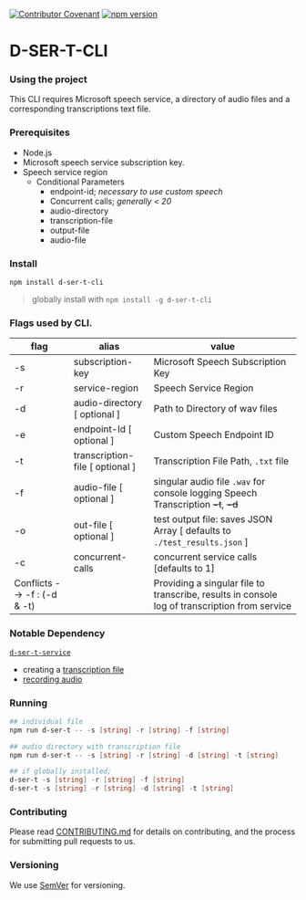 
[![Contributor Covenant](https://img.shields.io/badge/Contributor%20Covenant-v1.4%20adopted-ff69b4.svg)](CODE_OF_CONDUCT.md)
[![npm version](https://badge.fury.io/js/d-ser-t-cli.svg)](https://badge.fury.io/js/d-ser-t-cli)

# D-SER-T-CLI

### Using the project

This CLI requires Microsoft speech service, a directory of audio files and a corresponding transcriptions text file.

### Prerequisites
* Node.js
* Microsoft speech service subscription key.
* Speech service region
  * Conditional Parameters
    - endpoint-id; _necessary to use custom speech_
    - Concurrent calls; _generally < 20_
    - audio-directory
    - transcription-file
    - output-file
    - audio-file

### Install

`npm install d-ser-t-cli`
> globally install with `npm install -g d-ser-t-cli`

### Flags used by CLI.
| flag  | alias  | value  |
|---|---|---|
| -s | subscription-key | Microsoft Speech Subscription Key |
| -r | service-region | Speech Service Region |
| -d | audio-directory [ optional ]  | Path to Directory of wav files |
| -e | endpoint-Id [ optional ]  | Custom Speech Endpoint ID |
| -t | transcription-file [ optional ]  | Transcription File Path, `.txt` file |
| -f | audio-file [ optional ]  | singular audio file `.wav` for console logging Speech Transcription ~~-t~~, ~~-d~~|
| -o | out-file [ optional ] | test output file: saves JSON Array [ defaults to `./test_results.json` ] |
| -c | concurrent-calls | concurrent service calls [defaults to 1] |
| Conflicts --> -f : (-d & -t) |   | Providing a singular file to transcribe, results in console log of transcription from service |



### Notable Dependency
[`d-ser-t-service`](https://github.com/Joll59/d-ser-t/tree/master/packages/d-ser-t-service)

- creating a [transcription file](https://github.com/Joll59/d-ser-t/blob/master/packages/d-ser-t-service/README.md#creation-of-transcriptionstxt-file)
- [recording audio](https://github.com/Joll59/d-ser-t/blob/master/packages/d-ser-t-service/README.md#creating-your-audio-datafiles)

### Running
```powershell
## individual file
npm run d-ser-t -- -s [string] -r [string] -f [string]

## audio directory with transcription file
npm run d-ser-t -- -s [string] -r [string] -d [string] -t [string]

## if globally installed;
d-ser-t -s [string] -r [string] -f [string]
d-ser-t -s [string] -r [string] -d [string] -t [string]
```

### Contributing
Please read [CONTRIBUTING.md](CONTRIBUTING.md) for details on contributing, and the process for submitting pull requests to us.

### Versioning
We use [SemVer](https://semver.org/) for versioning.
